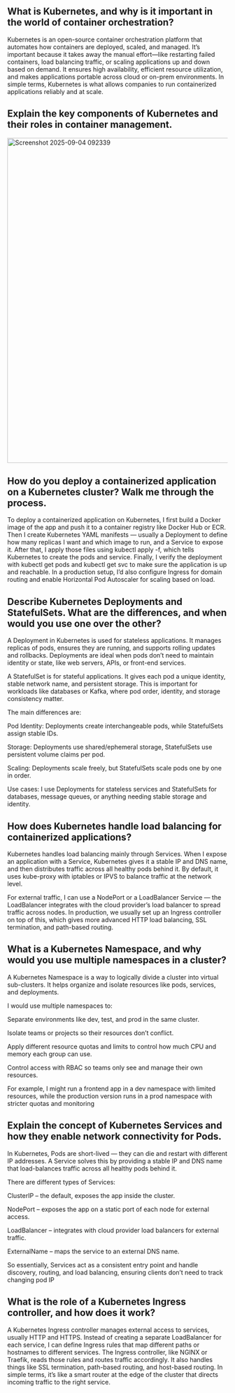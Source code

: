 ## What is Kubernetes, and why is it important in the world of container orchestration?
Kubernetes is an open-source container orchestration platform that automates how containers are deployed, scaled, and managed. It’s important because it takes away the manual effort—like restarting failed containers, load balancing traffic, or scaling applications up and down based on demand. It ensures high availability, efficient resource utilization, and makes applications portable across cloud or on-prem environments. In simple terms, Kubernetes is what allows companies to run containerized applications reliably and at scale.

##    Explain the key components of Kubernetes and their roles in container management.

<img width="1076" height="741" alt="Screenshot 2025-09-04 092339" src="https://github.com/user-attachments/assets/c5c03116-4220-41dd-a5be-0ee5f841a9b7" />

##     How do you deploy a containerized application on a Kubernetes cluster? Walk me through the process.
To deploy a containerized application on Kubernetes, I first build a Docker image of the app and push it to a container registry like Docker Hub or ECR. Then I create Kubernetes YAML manifests — usually a Deployment to define how many replicas I want and which image to run, and a Service to expose it. After that, I apply those files using kubectl apply -f, which tells Kubernetes to create the pods and service. Finally, I verify the deployment with kubectl get pods and kubectl get svc to make sure the application is up and reachable. In a production setup, I’d also configure Ingress for domain routing and enable Horizontal Pod Autoscaler for scaling based on load.

##    Describe Kubernetes Deployments and StatefulSets. What are the differences, and when would you use one over the other?
A Deployment in Kubernetes is used for stateless applications. It manages replicas of pods, ensures they are running, and supports rolling updates and rollbacks. Deployments are ideal when pods don’t need to maintain identity or state, like web servers, APIs, or front-end services.

A StatefulSet is for stateful applications. It gives each pod a unique identity, stable network name, and persistent storage. This is important for workloads like databases or Kafka, where pod order, identity, and storage consistency matter.

The main differences are:

Pod Identity: Deployments create interchangeable pods, while StatefulSets assign stable IDs.

Storage: Deployments use shared/ephemeral storage, StatefulSets use persistent volume claims per pod.

Scaling: Deployments scale freely, but StatefulSets scale pods one by one in order.

Use cases: I use Deployments for stateless services and StatefulSets for databases, message queues, or anything needing stable storage and identity.

##    How does Kubernetes handle load balancing for containerized applications?
Kubernetes handles load balancing mainly through Services. When I expose an application with a Service, Kubernetes gives it a stable IP and DNS name, and then distributes traffic across all healthy pods behind it. By default, it uses kube-proxy with iptables or IPVS to balance traffic at the network level.

For external traffic, I can use a NodePort or a LoadBalancer Service — the LoadBalancer integrates with the cloud provider’s load balancer to spread traffic across nodes. In production, we usually set up an Ingress controller on top of this, which gives more advanced HTTP load balancing, SSL termination, and path-based routing.

##     What is a Kubernetes Namespace, and why would you use multiple namespaces in a cluster?
A Kubernetes Namespace is a way to logically divide a cluster into virtual sub-clusters. It helps organize and isolate resources like pods, services, and deployments.

I would use multiple namespaces to:

Separate environments like dev, test, and prod in the same cluster.

Isolate teams or projects so their resources don’t conflict.

Apply different resource quotas and limits to control how much CPU and memory each group can use.

Control access with RBAC so teams only see and manage their own resources.

For example, I might run a frontend app in a dev namespace with limited resources, while the production version runs in a prod namespace with stricter quotas and monitoring

## Explain the concept of Kubernetes Services and how they enable network connectivity for Pods.
In Kubernetes, Pods are short-lived — they can die and restart with different IP addresses. A Service solves this by providing a stable IP and DNS name that load-balances traffic across all healthy pods behind it.

There are different types of Services:

ClusterIP – the default, exposes the app inside the cluster.

NodePort – exposes the app on a static port of each node for external access.

LoadBalancer – integrates with cloud provider load balancers for external traffic.

ExternalName – maps the service to an external DNS name.

So essentially, Services act as a consistent entry point and handle discovery, routing, and load balancing, ensuring clients don’t need to track changing pod IP

##     What is the role of a Kubernetes Ingress controller, and how does it work?
A Kubernetes Ingress controller manages external access to services, usually HTTP and HTTPS. Instead of creating a separate LoadBalancer for each service, I can define Ingress rules that map different paths or hostnames to different services. The Ingress controller, like NGINX or Traefik, reads those rules and routes traffic accordingly. It also handles things like SSL termination, path-based routing, and host-based routing. In simple terms, it’s like a smart router at the edge of the cluster that directs incoming traffic to the right service.
